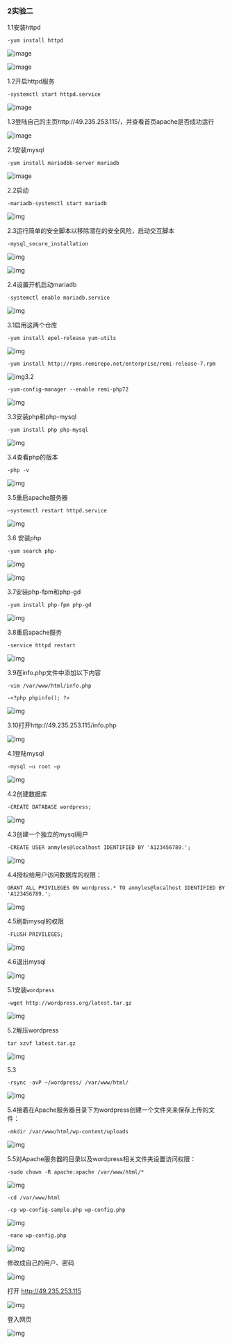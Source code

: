 ### 2实验二

 

1.1安装httpd

`-yum install httpd`

![image](https://github.com/anmyles/cloudcomp/blob/master/image/2.1.png?raw=true) 

 

![image](https://github.com/anmyles/cloudcomp/blob/master/image/2.2.png?raw=true)  

1.2开启httpd服务

`-systemctl start httpd.service`

![image](https://github.com/anmyles/cloudcomp/blob/master/image/2.3.png?raw=true)  

1.3登陆自己的主页http://49.235.253.115/，并查看首页apache是否成功运行

![image](https://github.com/anmyles/cloudcomp/blob/master/image/2.4.png?raw=true)  

2.1安装mysql

`-yum install mariadbb-server mariadb`

![image](https://github.com/anmyles/cloudcomp/blob/master/image/2.5.png?raw=true)  

2.2启动

`-mariadb-systemctl start mariadb`

![img](https://github.com/anmyles/cloudcomp/blob/master/image/2.6.png?raw=true) 

2.3运行简单的安全脚本以移除潜在的安全风险，启动交互脚本

`-mysql_secure_installation`

![img](https://github.com/anmyles/cloudcomp/blob/master/image/2.7.png?raw=true) 

![img](https://github.com/anmyles/cloudcomp/blob/master/image/2.8.png?raw=true) 

2.4设置开机启动mariadb

`-systemctl enable mariadb.service`

![img](https://github.com/anmyles/cloudcomp/blob/master/image/2.9.png?raw=true) 

3.1启用这两个仓库

`-yum install epel-release yum-utils`

![img](https://github.com/anmyles/cloudcomp/blob/master/image/2.10.png?raw=true) 

`-yum install http://rpms.remirepo.net/enterprise/remi-release-7.rpm`

![img](https://github.com/anmyles/cloudcomp/blob/master/image/2.11.png?raw=true)3.2

`-yum-config-manager --enable remi-php72`

![img](https://github.com/anmyles/cloudcomp/blob/master/image/2.12.png?raw=true) 

3.3安装php和php-mysql

`-yum install php php-mysql`

![img](https://github.com/anmyles/cloudcomp/blob/master/image/2.13.png?raw=true) 

 

3.4查看php的版本

`-php -v`

![img](https://github.com/anmyles/cloudcomp/blob/master/image/2.14.png?raw=true) 

3.5重启apache服务器 

`–systemctl restart httpd.service`

![img](https://github.com/anmyles/cloudcomp/blob/master/image/2.15.png?raw=true) 

3.6 安装php

`-yum search php-`

![img](https://github.com/anmyles/cloudcomp/blob/master/image/2.16.png?raw=true) 

![img](https://github.com/anmyles/cloudcomp/blob/master/image/2.17.png?raw=true) 

3.7安装php-fpm和php-gd

`-yum install php-fpm php-gd`

![img](https://github.com/anmyles/cloudcomp/blob/master/image/2.18.png?raw=true) 

3.8重启apache服务

`-service httpd restart`

![img](https://github.com/anmyles/cloudcomp/blob/master/image/2.19.png?raw=true) 

3.9在info.php文件中添加以下内容

`-vim /var/www/html/info.php`

`-<?php phpinfo(); ?>`

![img](https://github.com/anmyles/cloudcomp/blob/master/image/2.20.png?raw=true) 

3.10打开http://49.235.253.115/info.php

![img](https://github.com/anmyles/cloudcomp/blob/master/image/2.21.png?raw=true) 

4.1登陆mysql

`-mysql –u root –p`

![img](https://github.com/anmyles/cloudcomp/blob/master/image/2.22.png?raw=true) 

4.2创建数据库

`-CREATE DATABASE wordpress;`

![img](https://github.com/anmyles/cloudcomp/blob/master/image/2.23.png?raw=true) 

4.3创建一个独立的mysql用户

`-CREATE USER anmyles@localhost IDENTIFIED BY 'A123456789.';`

![img](https://github.com/anmyles/cloudcomp/blob/master/image/2.24.png?raw=true) 

4.4授权给用户访问数据库的权限：

 

`GRANT ALL PRIVILEGES ON wordpress.* TO anmyles@localhost IDENTIFIED BY 'A123456789.';`

![img](https://github.com/anmyles/cloudcomp/blob/master/image/2.25.png?raw=true) 

4.5刷新mysql的权限

`-FLUSH PRIVILEGES;`

![img](https://github.com/anmyles/cloudcomp/blob/master/image/2.26.png?raw=true) 

4.6退出mysql

![img](https://github.com/anmyles/cloudcomp/blob/master/image/2.27.png?raw=true) 

5.1安装`wordpress`

`-wget http://wordpress.org/latest.tar.gz`

![img](https://github.com/anmyles/cloudcomp/blob/master/image/2.28.png?raw=true) 

5.2解压wordpress

`tar xzvf latest.tar.gz`

![img](https://github.com/anmyles/cloudcomp/blob/master/image/2.29.png?raw=true) 

5.3

`-rsync -avP ~/wordpress/ /var/www/html/`

![img](https://github.com/anmyles/cloudcomp/blob/master/image/2.30.png?raw=true) 

5.4接着在Apache服务器目录下为wordpress创建一个文件夹来保存上传的文件：

`-mkdir /var/www/html/wp-content/uploads`

![img](https://github.com/anmyles/cloudcomp/blob/master/image/2.31.png?raw=true) 

5.5对Apache服务器的目录以及wordpress相关文件夹设置访问权限：

`-sudo chown -R apache:apache /var/www/html/*`

![img](https://github.com/anmyles/cloudcomp/blob/master/image/2.32.png?raw=true) 

`-cd /var/www/html`

`-cp wp-config-sample.php wp-config.php`

![img](https://github.com/anmyles/cloudcomp/blob/master/image/2.33.png?raw=true) 

`-nano wp-config.php`

![img](https://github.com/anmyles/cloudcomp/blob/master/image/2.34.png?raw=true) 

修改成自己的用户、密码

![img](https://github.com/anmyles/cloudcomp/blob/master/image/2.35.png?raw=true) 

打开  http://49.235.253.115

![img](https://github.com/anmyles/cloudcomp/blob/master/image/2.36.png?raw=true) 

登入网页

![img](https://github.com/anmyles/cloudcomp/blob/master/image/2.37.png?raw=true) 